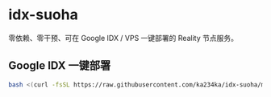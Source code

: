 # idx-suoha

零依赖、零干预、可在 Google IDX / VPS 一键部署的 Reality 节点服务。

## Google IDX 一键部署
```bash
bash <(curl -fsSL https://raw.githubusercontent.com/ka234ka/idx-suoha/main/deploy.sh)
